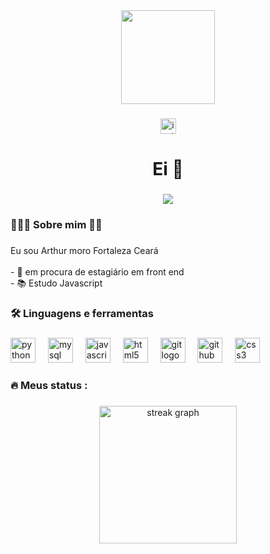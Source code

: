 <div align="center">
  <img height="150" src="https://media3.giphy.com/media/W4IY7zQdRh7Ow/giphy.gif?cid=6c09b95249zoktoyxzn2tcj0zxv4a83uzy39668082ydruyl&ep=v1_internal_gif_by_id&rid=giphy.gif&ct=g"  />
</div>

###

<div align="center">
  <img src="https://img.shields.io/static/v1?message=Instagram&logo=instagram&label=&color=E4405F&logoColor=white&labelColor=&style=for-the-badge" height="25" alt="instagram logo"  />
</div>

###

<h1 align="center">Ei 👋</h1>

###

<div align="center">
  <img src="https://visitor-badge.laobi.icu/badge?page_id=thurmlimaa.thurmlimaa&"  />
</div>

###

<h3 align="left">👨🏼‍💻  Sobre mim 🖖🏼</h3>

###

<p align="left">Eu sou Arthur moro Fortaleza Ceará<br><br>- 🔭 em procura de estagiário em front end<br>- 📚 Estudo Javascript</p>

###

<h3 align="left">🛠 Linguagens e ferramentas</h3>

###

<div align="left">
  <img src="https://cdn.jsdelivr.net/gh/devicons/devicon/icons/python/python-original.svg" height="40" alt="python logo"  />
  <img width="12" />
  <img src="https://cdn.jsdelivr.net/gh/devicons/devicon/icons/mysql/mysql-original.svg" height="40" alt="mysql logo"  />
  <img width="12" />
  <img src="https://cdn.jsdelivr.net/gh/devicons/devicon/icons/javascript/javascript-original.svg" height="40" alt="javascript logo"  />
  <img width="12" />
  <img src="https://cdn.jsdelivr.net/gh/devicons/devicon/icons/html5/html5-original.svg" height="40" alt="html5 logo"  />
  <img width="12" />
  <img src="https://cdn.jsdelivr.net/gh/devicons/devicon/icons/git/git-original.svg" height="40" alt="git logo"  />
  <img width="12" />
  <img src="https://cdn.jsdelivr.net/gh/devicons/devicon/icons/github/github-original.svg" height="40" alt="github logo"  />
  <img width="12" />
  <img src="https://cdn.jsdelivr.net/gh/devicons/devicon/icons/css3/css3-original.svg" height="40" alt="css3 logo"  />
</div>

###

<h3 align="left">🔥   Meus status :</h3>

###

<div align="center">
  <img src="https://streak-stats.demolab.com?user=thurmlimaa&locale=en&mode=daily&theme=dark&hide_border=false&border_radius=5&order=3" height="220" alt="streak graph"  />
</div>

###
